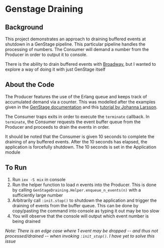 # Genstage Draining

## Background
This project demonstrates an approach to draining buffered events at shutdown in a GenStage pipeline.
This particular pipeline handles the processing of numbers. The Consumer will demand a number from the Producer in order to output it to console.

There is the ability to drain buffered events with [Broadway](https://hexdocs.pm/broadway/Broadway.html), but I wanted to explore a way of doing it with just GenStage itself
 
## About the Code
The Producer features the use of the Erlang queue and keeps track of accumulated demand via a counter. This was modelled after the examples given in the [GenStage documentation](https://hexdocs.pm/gen_stage/GenStage.html#module-buffering-demand) and this [tutorial by Johanna Larsson](https://blog.jola.dev/push-based-genstage). 

The Consumer traps exits in order to execute the `terminate` callback. In `terminate`, the Consumer requests the event buffer queue from the Producer and proceeds to drain the events in order. 

It should be noted that the Consumer is given 10 seconds to complete the draining of any buffered events. After the 10 seconds has elapsed, the application is forcefully shutdown. The 10 seconds is set in the Application module

## To Run
1. Run `iex -S mix` in console
2. Run the helper function to load _n_ events into the Producer. This is done by calling `GenStageDraining.Helper.enqueue_n_events(n)` with a sufficiently large number
3. Arbitrarily call `:init.stop()` to shutdown the application and trigger the draining of events from the buffer queue. This can be done by copy/pasting the command into console as typing it out may be too slow
4. You will observe that the console will output which event number is being drained

*Note: There is an edge case where 1 event may be dropped -- and thus not processed/drained -- when invoking `:init_stop()`. I have yet to solve this issue*




